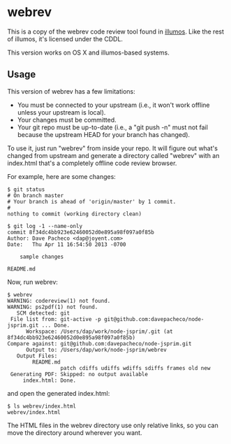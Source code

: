 # webrev

This is a copy of the webrev code review tool found in
[illumos](http://www.illumos.org).  Like the rest of illumos, it's licensed
under the CDDL.

This version works on OS X and illumos-based systems.


## Usage

This version of webrev has a few limitations:

* You must be connected to your upstream (i.e., it won't work offline unless
  your upstream is local).
* Your changes must be committed.
* Your git repo must be up-to-date (i.e., a "git push -n" must not fail
  because the upstream HEAD for your branch has changed).

To use it, just run "webrev" from inside your repo.  It will figure out what's
changed from upstream and generate a directory called "webrev" with an
index.html that's a completely offline code review browser.

For example, here are some changes:

    $ git status
    # On branch master
    # Your branch is ahead of 'origin/master' by 1 commit.
    #
    nothing to commit (working directory clean)

    $ git log -1 --name-only
    commit 8f34dc4bb923e62460052d0e895a98f097a0f85b
    Author: Dave Pacheco <dap@joyent.com>
    Date:   Thu Apr 11 16:54:50 2013 -0700

        sample changes

    README.md

Now, run webrev:

    $ webrev 
    WARNING: codereview(1) not found.
    WARNING: ps2pdf(1) not found.
       SCM detected: git
     File list from: git-active -p git@github.com:davepacheco/node-jsprim.git ... Done.
          Workspace: /Users/dap/work/node-jsprim/.git (at 8f34dc4bb923e62460052d0e895a98f097a0f85b)
    Compare against: git@github.com:davepacheco/node-jsprim.git
          Output to: /Users/dap/work/node-jsprim/webrev
       Output Files:
            README.md
                     patch cdiffs udiffs wdiffs sdiffs frames old new
     Generating PDF: Skipped: no output available
         index.html: Done.

and open the generated index.html:

    $ ls webrev/index.html 
    webrev/index.html

The HTML files in the webrev directory use only relative links, so you can move
the directory around wherever you want.
